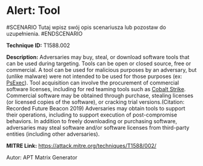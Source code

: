 # Alert: Tool

#SCENARIO
Tutaj wpisz swój opis scenariusza lub pozostaw do uzupełnienia.
#ENDSCENARIO

**Technique ID:** T1588.002

**Description:** Adversaries may buy, steal, or download software tools that can be used during targeting. Tools can be open or closed source, free or commercial. A tool can be used for malicious purposes by an adversary, but (unlike malware) were not intended to be used for those purposes (ex: [PsExec](https://attack.mitre.org/software/S0029)). Tool acquisition can involve the procurement of commercial software licenses, including for red teaming tools such as [Cobalt Strike](https://attack.mitre.org/software/S0154). Commercial software may be obtained through purchase, stealing licenses (or licensed copies of the software), or cracking trial versions.(Citation: Recorded Future Beacon 2019)  Adversaries may obtain tools to support their operations, including to support execution of post-compromise behaviors. In addition to freely downloading or purchasing software, adversaries may steal software and/or software licenses from third-party entities (including other adversaries).

**MITRE Link:** https://attack.mitre.org/techniques/T1588/002/

Autor: APT Matrix Generator

<!--
Tactics: 
Technique ID: T1588.002
Status: Pending
-->
